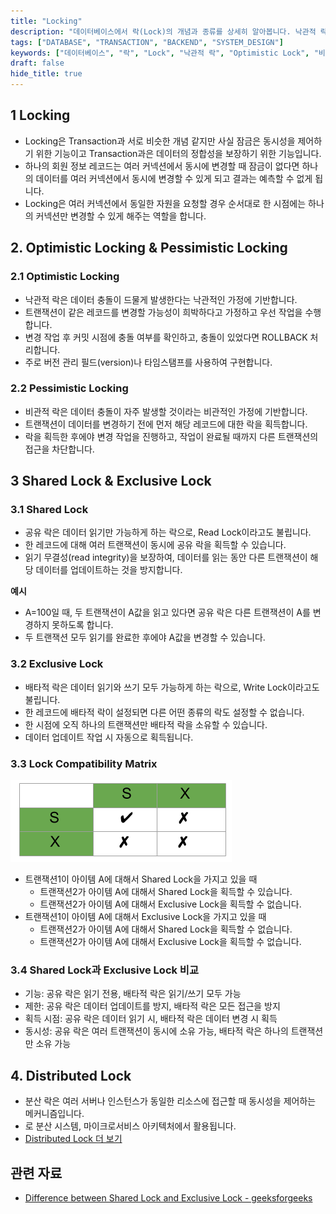 ```yaml
---
title: "Locking"
description: "데이터베이스에서 락(Lock)의 개념과 종류를 상세히 알아봅니다. 낙관적 락, 비관적 락부터 공유 락과 배타적 락까지 실제 사례를 통해 데이터베이스의 동시성 제어 메커니즘을 이해하고 효과적으로 활용하는 방법을 설명합니다."
tags: ["DATABASE", "TRANSACTION", "BACKEND", "SYSTEM_DESIGN"]
keywords: ["데이터베이스", "락", "Lock", "낙관적 락", "Optimistic Lock", "비관적 락", "Pessimistic Lock", "공유 락", "Shared Lock", "배타적 락", "Exclusive Lock", "동시성 제어", "트랜잭션", "Transaction", "데이터 무결성", "동시성", "Concurrency"]
draft: false
hide_title: true
---
```


## 1 Locking

- Locking은 Transaction과 서로 비슷한 개념 같지만 사실 잠금은 동시성을 제어하기 위한 기능이고 Transaction과은 데이터의 정합성을 보장하기 위한 기능입니다.
- 하나의 회원 정보 레코드는 여러 커넥션에서 동시에 변경할 때 잠금이 없다면 하나의 데이터를 여러 커넥션에서 동시에 변경할 수 있게 되고 결과는 예측할 수 없게 됩니다.
- Locking은 여러 커넥션에서 동일한 자원을 요청할 경우 순서대로 한 시점에는 하나의 커넥션만 변경할 수 있게 해주는 역할을 합니다.

## 2. Optimistic Locking & Pessimistic Locking

### 2.1 Optimistic Locking

- 낙관적 락은 데이터 충돌이 드물게 발생한다는 낙관적인 가정에 기반합니다.
- 트랜잭션이 같은 레코드를 변경할 가능성이 희박하다고 가정하고 우선 작업을 수행합니다.
- 변경 작업 후 커밋 시점에 충돌 여부를 확인하고, 충돌이 있었다면 ROLLBACK 처리합니다.
- 주로 버전 관리 필드(version)나 타임스탬프를 사용하여 구현합니다.

### 2.2 Pessimistic Locking

- 비관적 락은 데이터 충돌이 자주 발생할 것이라는 비관적인 가정에 기반합니다.
- 트랜잭션이 데이터를 변경하기 전에 먼저 해당 레코드에 대한 락을 획득합니다.
- 락을 획득한 후에야 변경 작업을 진행하고, 작업이 완료될 때까지 다른 트랜잭션의 접근을 차단합니다.

## 3 Shared Lock & Exclusive Lock

### 3.1 Shared Lock

- 공유 락은 데이터 읽기만 가능하게 하는 락으로, Read Lock이라고도 불립니다.
- 한 레코드에 대해 여러 트랜잭션이 동시에 공유 락을 획득할 수 있습니다.
- 읽기 무결성(read integrity)을 보장하여, 데이터를 읽는 동안 다른 트랜잭션이 해당 데이터를 업데이트하는 것을 방지합니다.

**예시**

- A=100일 때, 두 트랜잭션이 A값을 읽고 있다면 공유 락은 다른 트랜잭션이 A를 변경하지 못하도록 합니다. 
- 두 트랜잭션 모두 읽기를 완료한 후에야 A값을 변경할 수 있습니다.

### 3.2 Exclusive Lock

- 배타적 락은 데이터 읽기와 쓰기 모두 가능하게 하는 락으로, Write Lock이라고도 불립니다.
- 한 레코드에 배타적 락이 설정되면 다른 어떤 종류의 락도 설정할 수 없습니다.
- 한 시점에 오직 하나의 트랜잭션만 배타적 락을 소유할 수 있습니다.
- 데이터 업데이트 작업 시 자동으로 획득됩니다.

### 3.3 Lock Compatibility Matrix

![img](images/Compatibility.png)

- 트랜잭션1이 아이템 A에 대해서 Shared Lock을 가지고 있을 때
  - 트랜잭션2가 아이템 A에 대해서 Shared Lock을 획득할 수 있습니다.
  - 트랜잭션2가 아이템 A에 대해서 Exclusive Lock을 획득할 수 없습니다.
- 트랜잭션1이 아이템 A에 대해서 Exclusive Lock을 가지고 있을 때
  - 트랜잭션2가 아이템 A에 대해서 Shared Lock을 획득할 수 없습니다.
  - 트랜잭션2가 아이템 A에 대해서 Exclusive Lock을 획득할 수 없습니다.

### 3.4 Shared Lock과 Exclusive Lock 비교

- 기능: 공유 락은 읽기 전용, 배타적 락은 읽기/쓰기 모두 가능
- 제한: 공유 락은 데이터 업데이트를 방지, 배타적 락은 모든 접근을 방지
- 획득 시점: 공유 락은 데이터 읽기 시, 배타적 락은 데이터 변경 시 획득
- 동시성: 공유 락은 여러 트랜잭션이 동시에 소유 가능, 배타적 락은 하나의 트랜잭션만 소유 가능

## 4. Distributed Lock

- 분산 락은 여러 서버나 인스턴스가 동일한 리소스에 접근할 때 동시성을 제어하는 메커니즘입니다.
- 로 분산 시스템, 마이크로서비스 아키텍처에서 활용됩니다.
- [Distributed Lock 더 보기](../DistributedLock/DistributedLock.md)


## 관련 자료

- [Difference between Shared Lock and Exclusive Lock - geeksforgeeks](https://www.geeksforgeeks.org/difference-between-shared-lock-and-exclusive-lock/)
